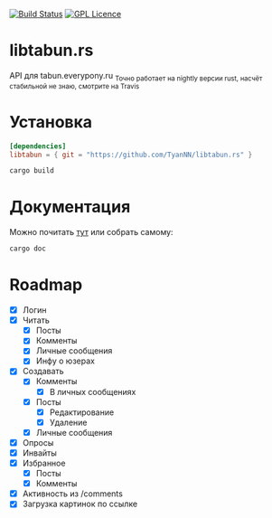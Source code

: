 [![Build Status](https://travis-ci.org/TyanNN/libtabun.rs.svg?branch=master)](https://travis-ci.org/TyanNN/libtabun.rs)
[![GPL Licence](https://badges.frapsoft.com/os/gpl/gpl.svg?v=103)](https://opensource.org/licenses/GPL-2.0/)  
# libtabun.rs
API для tabun.everypony.ru
<sub>Точно работает на nightly версии rust, насчёт стабильной не знаю, смотрите на Travis</sub>

# Установка

```toml
[dependencies]
libtabun = { git = "https://github.com/TyanNN/libtabun.rs" }
```

```bash
cargo build
```
# Документация

Можно почитать [тут](https://kotobank.ch/~easy/libtabun/doc/libtabun/) или собрать самому:

```bash
cargo doc
```

# Roadmap
- [x] Логин
- [x] Читать
  - [x] Посты
  - [x] Комменты
  - [x] Личные сообщения
  - [x] Инфу о юзерах
- [x] Создавать
  - [x] Комменты
	- [x] В личных сообщениях
  - [x] Посты
    - [x] Редактирование
    - [x] Удаление
  - [x] Личные сообщения
- [x] Опросы
- [x] Инвайты
- [x] Избранное
  - [x] Посты
  - [x] Комменты
- [x] Активность из /comments
- [x] Загрузка картинок по ссылке
